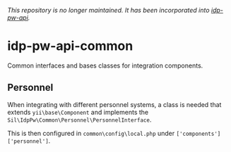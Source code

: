 *This repository is no longer maintained. It has been incorporated
into [idp-pw-api](https://github.com/silinternational/idp-pw-api).*

# idp-pw-api-common
Common interfaces and bases classes for integration components. 

## Personnel
When integrating with different personnel systems, a class is needed that extends
```yii\base\Component``` and implements the ```Sil\IdpPw\Common\Personnel\PersonnelInterface```.

This is then configured in ```common\config\local.php``` under ```['components']['personnel']```.
